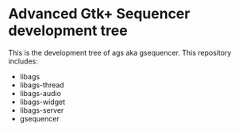 Advanced Gtk+ Sequencer development tree
===

This is the development tree of ags aka gsequencer. This repository includes:

* libags
* libags-thread
* libags-audio
* libags-widget
* libags-server
* gsequencer


